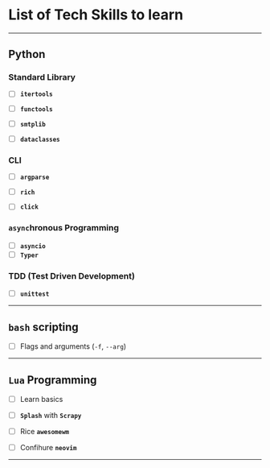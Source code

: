 # List of Tech Skills to learn

---

## Python

### Standard Library

* [ ] **`itertools`**

* [ ] **`functools`**

* [ ] **`smtplib`**

* [ ] **`dataclasses`**

### CLI

* [ ] **`argparse`**

* [ ] **`rich`**

* [ ] **`click`**

### `async`hronous Programming

* [ ] **`asyncio`**
* [ ] **`Typer`**

### TDD (Test Driven Development)

* [ ] **`unittest`**

---

## **`bash`** scripting

* [ ] Flags and arguments (`-f`, `--arg`)

---

## **`Lua`** Programming

* [ ] Learn basics

* [ ] **`Splash`** with **`Scrapy`**

* [ ] Rice **`awesomewm`**

* [ ] Confihure **`neovim`**

---
